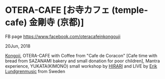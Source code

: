 # OTERA-CAFE [お寺カフェ (temple-cafe) 金剛寺 (京都)]

FB page
https://www.facebook.com/oteracafeinkongouji

20Jun, 2018

<a href="https://www.facebook.com/higashiyamakongouji/">Kongoji</a>, OTERA-CAFE with Coffee from "Cafe de Coracon" [Cafe time with bread from SAZANAMI bakery and small donation for poor children], Mantra experience, YUKATA(KIMONO) small workshop by <a href="http://http://hirari-kitsuke.net">HIRARI</a> and LIVE by <a href="http://eriklundgrenmusic.com">Erik Lundgrenmusic</a> from Sweden

